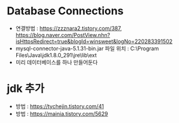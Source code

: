# Database Connections
- 연결방법 : https://zzznara2.tistory.com/387, https://blog.naver.com/PostView.nhn?isHttpsRedirect=true&blogId=winsweet&logNo=220283391502
- mysql-connector-java-5.1.31-bin.jar 파일 위치 : C:\Program Files\Java\jdk1.8.0_291\jre\lib\ext
- 미리 데이터베이스를 하나 만들어둔다

# jdk 추가
- 방법 : https://tychejin.tistory.com/41
- 방법 : https://mainia.tistory.com/5629
